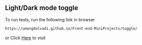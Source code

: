 ## Light/Dark mode toggle


To run tests, run the following link in browser

```bash
https://umangdalvadi.github.io/Front-end-MiniProjects/toggle/
```
or
Click [Here](https://umangdalvadi.github.io/Front-end-MiniProjects/toggle/) to visit